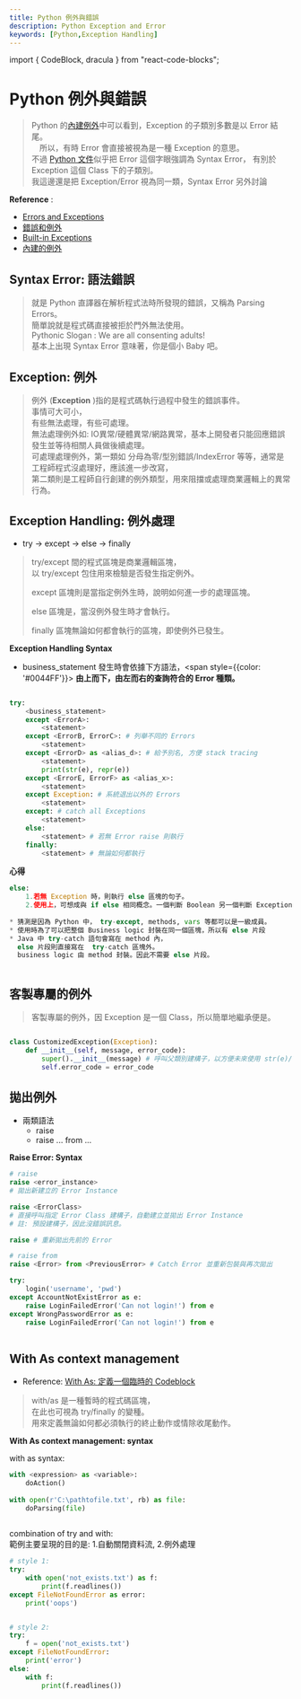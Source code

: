 ```yaml
---
title: Python 例外與錯誤
description: Python Exception and Error
keywords: [Python,Exception Handling]
---
```

import { CodeBlock, dracula  } from "react-code-blocks";

# Python 例外與錯誤
> Python 的[內建例外](https://docs.python.org/zh-tw/3/library/exceptions.html#bltin-exceptions)中可以看到，Exception 的子類別多數是以 Error 結尾。  
>　所以，有時 Error 會直接被視為是一種 Exception 的意思。  
> 不過 [Python 文件](https://docs.python.org/3/tutorial/errors.html)似乎把 Error 這個字眼強調為 Syntax Error，
> 有別於 Exception 這個 Class 下的子類別。    
> 我這邊還是把 Exception/Error 視為同一類，Syntax Error 另外討論

__Reference__ :<br/>
* [Errors and Exceptions](https://docs.python.org/3/tutorial/errors.html)
* [錯誤和例外](https://docs.python.org/zh-tw/3/tutorial/errors.html)
* [Built-in Exceptions](https://docs.python.org/3/library/exceptions.html#bltin-exceptions)
* [內建的例外](https://docs.python.org/zh-tw/3/library/exceptions.html#bltin-exceptions)

## Syntax Error: 語法錯誤
> 就是 Python 直譯器在解析程式法時所發現的錯誤，又稱為 Parsing Errors。  
> 簡單說就是程式碼直接被拒於門外無法使用。  
> Pythonic Slogan : We are all consenting adults!   
> 基本上出現 Syntax Error 意味著，你是個小 Baby 吧。  


## Exception: 例外
> 例外 \(__Exception__ \)指的是程式碼執行過程中發生的錯誤事件。  
> 事情可大可小，  
> 有些無法處理，有些可處理。  
> 無法處理例外如: IO異常/硬體異常/網路異常，基本上開發者只能回應錯誤發生並等待相關人員做後續處理。    
> 可處理處理例外，第一類如 分母為零/型別錯誤/IndexError 等等，通常是工程師程式沒處理好，應該進一步改寫，  
> 第二類則是工程師自行創建的例外類型，用來阻擋或處理商業邏輯上的異常行為。

## Exception Handling: 例外處理
* try -> except -> else -> finally

> try/except 間的程式區塊是商業邏輯區塊，  
> 以 try/except 包住用來檢驗是否發生指定例外。  
> 
> except 區塊則是當指定例外生時，說明如何進一步的處理區塊。
> 
> else 區塊是，當沒例外發生時才會執行。
> 
> finally 區塊無論如何都會執行的區塊，即使例外已發生。

__Exception Handling Syntax__ <br/>
* business_statement 發生時會依據下方語法，<span style={{color: '#0044FF'}}> __由上而下，由左而右的查詢符合的 Error 種類。__ </span>

```python

try:
    <business_statement>
    except <ErrorA>: 
        <statement>
    except <ErrorB, ErrorC>: # 列舉不同的 Errors
        <statement>
    except <ErrorD> as <alias_d>: # 給予別名, 方便 stack tracing
        <statement>
        print(str(e), repr(e))
    except <ErrorE, ErrorF> as <alias_x>:
        <statement>
    except Exception: # 系統退出以外的 Errors
        <statement>
    except: # catch all Exceptions   
        <statement>
    else:   
        <statement> # 若無 Error raise 則執行   
    finally:    
        <statement> # 無論如何都執行   

```

__心得__ <br/>

```python
else:
    1.若無 Exception 時，則執行 else 區塊的句子。
    2.使用上，可想成與 if else 相同概念。一個判斷 Boolean 另一個判斷 Exception。
    
* 猜測是因為 Python 中， try-except, methods, vars 等都可以是一級成員。
* 使用時為了可以把整個 Business logic 封裝在同一個區塊，所以有 else 片段
* Java 中 try-catch 語句會寫在 method 內，
  else 片段則直接寫在  try-catch 區塊外。
  business logic 由 method 封裝。因此不需要 else 片段。
    
```

## 客製專屬的例外

> 客製專屬的例外，因 Exception 是一個 Class，所以簡單地繼承便是。  

```python

class CustomizedException(Exception):
    def __init__(self, message, error_code):
        super().__init__(message) # 呼叫父類別建構子，以方便未來使用 str(e)/repr(e) 等取異常內容
        self.error_code = error_code
```

## 拋出例外
* 兩類語法
    * raise  
    * raise ... from ...

__Raise Error: Syntax__

```python
# raise
raise <error_instance> 
# 拋出新建立的 Error Instance

raise <ErrorClass> 
# 直接呼叫指定 Error Class 建構子，自動建立並拋出 Error Instance
# 註: 預設建構子，因此沒錯誤訊息。

raise # 重新拋出先前的 Error

# raise from
raise <Error> from <PreviousError> # Catch Error 並重新包裝與再次拋出

try: 
    login('username', 'pwd')
except AccountNotExistError as e:
    raise LoginFailedError('Can not login!') from e
except WrongPasswordError as e:
    raise LoginFailedError('Can not login!') from e
    
```


## With As context management <span id="with_as_codeblock">&nbsp;</span>

* Reference: [With As: 定義一個臨時的 Codeblock](../Python基礎操作/Python_File#with_as_codeblock) 

> with/as 是一種暫時的程式碼區塊，  
> 在此也可視為 try/finally 的變種。  
> 用來定義無論如何都必須執行的終止動作或情除收尾動作。  


__With As context management: syntax__ <br/>

with as syntax: 
 
```python
with <expression> as <variable>:
    doAction()
    
with open(r'C:\pathtofile.txt', rb) as file:
    doParsing(file)    
            
```

combination of try and with: <br/>
範例主要呈現的目的是: 1.自動關閉資料流, 2.例外處理 
 
```python  
# style 1:
try:
    with open('not_exists.txt') as f:
        print(f.readlines())
except FileNotFoundError as error: 
    print('oops')


# style 2:        
try:
    f = open('not_exists.txt')
except FileNotFoundError:
    print('error')
else:
    with f:
        print(f.readlines())
            
```